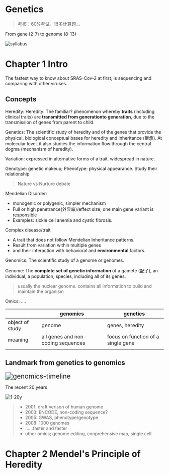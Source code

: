 # Genetics

> 考核：60%考试。很多计算题。。

From gene (2-7) to genome (8-13)

![syllabus](E:\GitHub_repo\notes\course\other\genetics.assets\syllabus.png)

# Chapter 1 Intro

The fastest way to know about SRAS-Cov-2 at first, is sequencing and comparing with other viruses.

## Concepts

Heredity: Heredity: The familiar? phenomenon whereby **traits** (including clinical traits) are **transmitted from generationto generation**, due to the transmission of genes from parent to child.

Genetics: The scientific study of heredity and of the genes that provide the physical, biological conceptual bases for heredity and inheritance (继承). At molecular level, it also studies the information flow through the central dogma (mechanism of heredity).

Variation: expressed in alternative forms of a trait. widespread in nature.

Genotype: genetic makeup; Phenotype: physical appearance. Study their relationship

> Nature vs Nurture debate

Mendelian Disorder: 

- monogenic or polygenic, simpler mechanism
- Full or high penetrance(外显率)/effect size; one main gene variant is responsible
- Examples: sickle cell anemia and cystic fibrosis.

Complex disease/trait

- A trait that does not follow Mendelian Inheritance patterns.
- Result from variation within multiple genes 
- and their interaction with behavioral and **environmental** factors.

Genomics: The scientific study of a genome or genomes.

Genome: The **complete set of genetic information** of a gamete (配子), an individual, a population, species, including all of its genes.

> usually the nuclear genome. contains all information to build and maintain the organism

Omics: ....

|                 | genomics                           | genetics                           |
| --------------- | ---------------------------------- | ---------------------------------- |
| object of study | genome                             | genes, heredity                    |
| meaning         | all genes and non-coding sequences | focus on function of a single gene |
|                 |                                    |                                    |

## Landmark from genetics to genomics

<img src="https://epochalscience.files.wordpress.com/2017/03/genomics-timeline.jpg?w=900" alt="genomics-timeline" style="zoom:150%;" />

The recent 20 years

![1-20y](E:\GitHub_repo\notes\course\other\genetics.assets\1-20y.png)

> - 2001: draft verison of human genome
> - 2003: ENCODE, non-coding sequence?
> - 2005: GWAS, phenotype/genotype
> - 2008: 1000 genomes
> - ......faster and faster
> - other omics; genome editing, conprehensive map, single cell



# Chapter 2 Mendel's Principle of Heredity



























